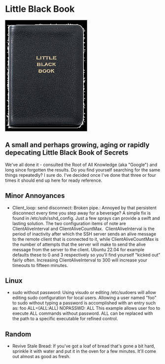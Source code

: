 # Little Black Book
![Little Black Book](images/little_black_book.png)
## A small and perhaps growing, aging or rapidly depecating Little Black Book of Secrets

We've all done it - consulted the Root of All Knowledge (aka "Google") and long since forgotten the results. 
Do you find yourself searching for the same things repeatedly? I sure do. 
I've decided once I've done that three or four times it should end up here for ready reference.

## Minor Annoyances
- Client_loop: send disconnect: Broken pipe.: Annoyed by that persistent disconnect every time you step away for a beverage? A simple fix is found in /etc/ssh/sshd_config. Just a few sprays can provide a swift and lasting solution. The two configuration items of note are ClientAliveInterval and ClientAliveCountMax.  ClientAliveInterval is the period of inactivity after which the SSH server sends an alive message to the remote client that is connected to it, while ClientAliveCountMax is the number of attempts that the server will make to send the alive message from the server to the client. Ubuntu 22.04 for example defaults these to 0 and 3 respectively so you'll find yourself "kicked out" fairly often. Increasing ClientAliveInterval to 300 will increase your timeouts to fifteen minutes.

## Linux
- sudo without password: Using visudo or editing /etc/sudoers will allow editing sudo configuration for local users. Allowing a user named "foo" to sudo without typing a password is accomplished with an entry such as:
foo ALL=(ALL:ALL) NOPASSWD: ALL
This example allows user foo to execute ALL commands without password. ALL can be replaced with the path to a specific executable for refined control.

## Random
- Revive Stale Bread: 
If you've got a loaf of bread that's gone a bit hard, sprinkle it with water and put it in the oven for a few minutes. It'll come out almost as good as fresh.